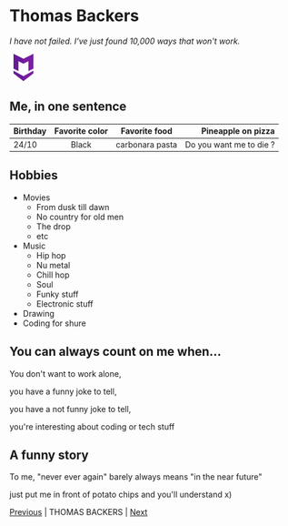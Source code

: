 Thomas Backers 
==============

*I have not failed. I've just found 10,000 ways that won't work.*

![alt text](https://github.com/adam-p/markdown-here/raw/master/src/common/images/icon48.png "Logo Title Text 1")

Me, in one sentence
-------------------

| Birthday | Favorite color | Favorite food   | Pineapple on pizza      |
|----------|:--------------:|:---------------:|------------------------:|
| 24/10    | Black          | carbonara pasta | Do you want me to die ? |

Hobbies
-------

* Movies
    * From dusk till dawn
    * No country for old men
    * The drop
    * etc
* Music
    * Hip hop
    * Nu metal
    * Chill hop
    * Soul
    * Funky stuff
    * Electronic stuff
* Drawing
* Coding for shure

You can always count on me when...
----------------------------------

You don't want to work alone,

you have a funny joke to tell,

you have a not funny joke to tell,

you're interesting about coding or tech stuff

A funny story
-------------

To me, "never ever again" barely always means "in the near future"

just put me in front of potato chips and you'll understand x)

[Previous](https://www.google.com) | THOMAS BACKERS | [Next](https://www.google.com)